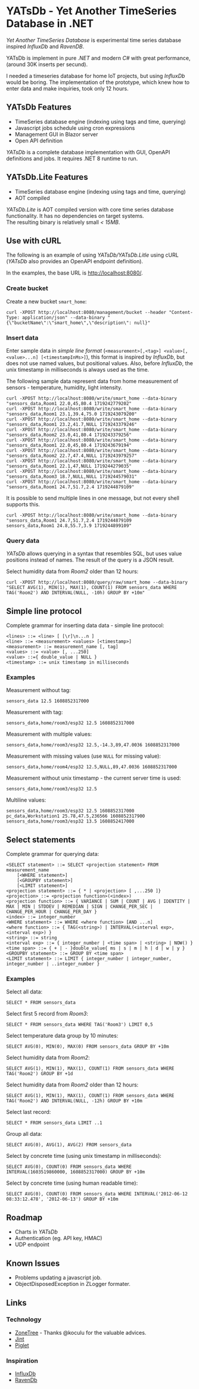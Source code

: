 # YATsDb - Yet Another TimeSeries Database in .NET

_Yet Another TimeSeries Database_ is experimental time series database inspired _InfluxDb_ and _RavenDB_.

YATsDb is implement in pure _.NET_ and modern _C#_ with great performance, (around 30K inserts per secund).

I needed a timeseries database for home IoT projects, but using _InfluxDb_ would be boring.
The implementation of the prototype, which knew how to enter data and make inquiries, took only 12 hours.

## YATsDb Features
- TimeSeries database engine (indexing using tags and time, querying)
- Javascript jobs schedule using cron expressions
- Management GUI in Blazor server
- Open API definition

_YATsDb_ is a complete database implementation with GUI, OpenAPI definitions and jobs. It requires .NET 8 runtime to run.

## YATsDb.Lite Features
- TimeSeries database engine (indexing using tags and time, querying)
- AOT compiled

_YATsDb.Lite_ is AOT compiled version with core time series database functionality.
It has no dependencies on target systems.  
The resulting binary is relatively small _< 15MB_.

## Use with cURL
The following is an example of using _YATsDb/YATsDb.Litle_ using cURL (_YATsDb_ also provides an OpenAPI endpoint definition).

In the examples, the base URL is <http://localhost:8080/>.

### Create bucket
Create a new bucket `smart_home`:
```shell
curl -XPOST http://localhost:8080/management/bucket --header "Content-Type: application/json" --data-binary "{\"bucketName\":\"smart_home\",\"description\": null}"
```

### Insert data
Enter sample data in _simple line format_ (`<measurement>[,<tag>] <value>[,<value>...n] [<timestampInMs>]`),
this format is inspired by _InfluxDb_, but does not use named values, but positional values.
Also, before _InfluxDb_, the unix timestamp in milliseconds is always used as the time.

The following sample data represent data from home measurement of sensors - temperature, humidity, light intensity.

```shell
curl -XPOST http://localhost:8080/write/smart_home --data-binary "sensors_data,Room1 22.0,45,80.4 1719242779202"
curl -XPOST http://localhost:8080/write/smart_home --data-binary "sensors_data,Room1 23.1,39.4,75.0 1719243079200"
curl -XPOST http://localhost:8080/write/smart_home --data-binary "sensors_data,Room1 23.2,41.7,NULL 1719243379246"
curl -XPOST http://localhost:8080/write/smart_home --data-binary "sensors_data,Room2 23.0,41,80.4 1719243379256"
curl -XPOST http://localhost:8080/write/smart_home --data-binary "sensors_data,Room1 22.0,45,80.4 1719243679194"
curl -XPOST http://localhost:8080/write/smart_home --data-binary "sensors_data,Room2 22.7,47.4,NULL 1719243979257"
curl -XPOST http://localhost:8080/write/smart_home --data-binary "sensors_data,Room1 22.1,47,NULL 1719244279035"
curl -XPOST http://localhost:8080/write/smart_home --data-binary "sensors_data,Room3 18.7,NULL,NULL 1719244579031"
curl -XPOST http://localhost:8080/write/smart_home --data-binary "sensors_data,Room1 24.7,51.7,2.4 1719244879109"
```

It is possible to send multiple lines in one message, but not every shell supports this.

```shell
curl -XPOST http://localhost:8080/write/smart_home --data-binary "sensors_data,Room1 24.7,51.7,2.4 1719244879109
sensors_data,Room1 24.8,55.7,3.9 1719244899109"
```

### Query data
_YATsDb_ allows querying in a syntax that resembles SQL, but uses value positions instead of names. The result of the query is a JSON result.

Select humidity data from _Room2_ older than 12 hours:
```shell
curl -XPOST http://localhost:8080/query/raw/smart_home --data-binary "SELECT AVG(1), MIN(1), MAX(1), COUNT(1) FROM sensors_data WHERE TAG('Room2') AND INTERVAL(NULL, -10h) GROUP BY +10m"
```

## Simple line protocol
Complete grammar for inserting data data - simple line protocol:

```
<lines> ::= <line> [ [\r]\n...n ]
<line> ::= <measurement> <values> [<timestamp>]
<measurement> ::= measurement_name [, tag]
<values> ::= <value> [, ...250]
<value> ::={ double_value | NULL }
<timestamp> ::= unix timestamp in milliseconds
```

### Examples

Measurement without tag:
```
sensors_data 12.5 1608852317000
```

Measurement with tag:
```
sensors_data,home/room3/esp32 12.5 1608852317000
```

Measurement with multiple values:
```
sensors_data,home/room3/esp32 12.5,-14.3,89,47.0036 1608852317000
```

Measurement with missing values (use `NULL` for missing value):
```
sensors_data,home/room4/esp32 12.5,NULL,89,47.0036 1608852317000
```

Measurement without unix timestamp - the current server time is used:
```
sensors_data,home/room3/esp32 12.5
```

Multiline values:
```
sensors_data,home/room3/esp32 12.5 1608852317000
pc_data,Workstation1 25.78,47.5,236566 1608852317900
sensors_data,home/room3/esp32 13.5 1608852417000
```

## Select statements
Complete grammar for querying data:

```
<SELECT statement> ::= SELECT <projection statement> FROM measurement_name 
    [<WHERE statement>]
    [<GROUPBY statement>]
    [<LIMIT statement>]
<projection statement> ::= { * | <projection> [ ,...250 ]}
<projection> ::= <projection function>(<index>)
<projection function> ::= { VARIANCE | SUM | COUNT | AVG | IDENTITY | MAX | MIN | STDDEV | REMEDIAN | SIGN | CHANGE_PER_SEC | CHANGE_PER_HOUR | CHANGE_PER_DAY }
<index> ::= integer_number
<WHERE statement> ::= WHERE <where function> [AND ...n]
<where function> ::= { TAG(<string>) | INTERVAL(<interval exp>, <interval exp>) }
<string> ::= string
<interval exp> ::= { integer_number | <time span> | <string> | NOW() }
<time span> ::= { + | - }double_value{ ms | s | m | h | d | w | y }
<GROUPBY statement> ::= GROUP BY <time span>
<LIMIT statement> ::= LIMIT { integer_number | integer_number, integer_number | ..integer_number }
```

### Examples

Select all data:
```
SELECT * FROM sensors_data
```

Select first 5 record from _Room3_:
```
SELECT * FROM sensors_data WHERE TAG('Room3') LIMIT 0,5
```

Select temperature data group by 10 minutes:
```
SELECT AVG(0), MIN(0), MAX(0) FROM sensors_data GROUP BY +10m
```

Select humidity data from _Room2_:
```
SELECT AVG(1), MIN(1), MAX(1), COUNT(1) FROM sensors_data WHERE TAG('Room2') GROUP BY +1d
```

Select humidity data from _Room2_ older than 12 hours:
```
SELECT AVG(1), MIN(1), MAX(1), COUNT(1) FROM sensors_data WHERE TAG('Room2') AND INTERVAL(NULL, -12h) GROUP BY +10m
```

Select last record:
```
SELECT * FROM sensors_data LIMIT ..1
```

Group all data:
```
SELECT AVG(0), AVG(1), AVG(2) FROM sensors_data
```

Select by concrete time (using unix timestamp in milliseconds):
```
SELECT AVG(0), COUNT(0) FROM sensors_data WHERE INTERVAL(1603519860000, 1608852317000) GROUP BY +10m
```

Select by concrete time (using human readable time):
```
SELECT AVG(0), COUNT(0) FROM sensors_data WHERE INTERVAL('2012-06-12 08:33:12.478', '2012-06-13') GROUP BY +10m
```

## Roadmap
- Charts in _YATsDb_
- Authentication (eg. API key, HMAC)
- UDP endpoint

## Known Issues
 - Problems updating a javascript job.
 - ObjectDisposedException in ZLogger formater.

## Links

### Technology
* [ZoneTree](https://github.com/koculu/ZoneTree) - Thanks @koculu for the valuable advices.
* [Jint](https://github.com/sebastienros/jint)
* [Piglet](https://github.com/Dervall/Piglet) 

### Inspiration
* [InfluxDb](https://docs.influxdata.com/influxdb/v1/guides/write_data/)
* [RavenDb](https://ravendb.net/docs/article-page/6.0/csharp/document-extensions/timeseries/overview)

